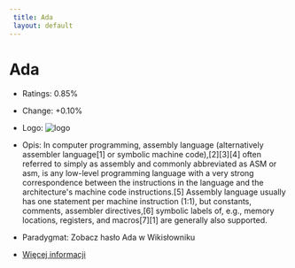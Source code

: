 ```yaml
--- 
 title: Ada 
 layout: default 
--- 
```

# Ada
- Ratings: 0.85%
- Change: +0.10%
- Logo: ![logo](https://www.tiobe.com/wp-content/themes/tiobe/tiobe-index/images/Ada.png)
- Opis: In computer programming,  assembly language (alternatively assembler language[1] or symbolic machine code),[2][3][4] often referred to simply as assembly and commonly abbreviated as ASM or asm, is any low-level programming language with a very strong correspondence between the instructions in the language and the architecture's machine code instructions.[5] Assembly language usually has one statement per machine instruction (1:1), but  constants, comments, assembler directives,[6] symbolic labels of, e.g., memory locations, registers, and macros[7][1] are generally also supported.
- Paradygmat: Zobacz hasło Ada w Wikisłowniku

- [Więcej informacji](https://pl.wikipedia.org/wiki/Ada)
